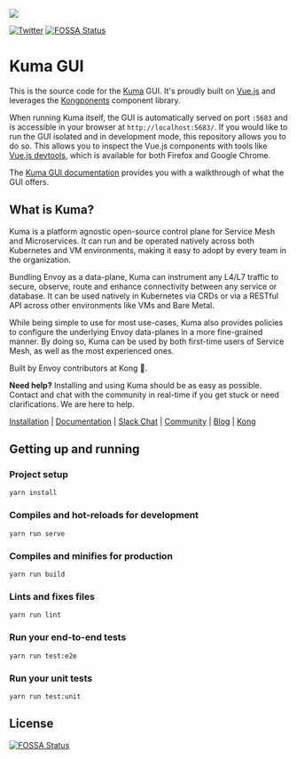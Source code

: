 [![][kuma-logo]][kuma-url]

[![Twitter](https://img.shields.io/twitter/follow/thekonginc.svg?style=social&label=Follow)](https://twitter.com/intent/follow?screen_name=thekonginc)
[![FOSSA Status](https://app.fossa.io/api/projects/git%2Bgithub.com%2FKong%2Fkuma-gui.svg?type=shield)](https://app.fossa.io/projects/git%2Bgithub.com%2FKong%2Fkuma-gui?ref=badge_shield)

# Kuma GUI

This is the source code for the [Kuma](https://github.com/kumahq/kuma/) GUI. It's proudly built on [Vue.js](https://vuejs.org/) and leverages the [Kongponents](https://kongponents.konghq.com/) component library.

When running Kuma itself, the GUI is automatically served on port `:5683` and is accessible in your browser at `http://localhost:5683/`. If you would like to run the GUI isolated and in development mode, this repository allows you to do so. This allows you to inspect the Vue.js components with tools like [Vue.js devtools](https://addons.mozilla.org/en-US/firefox/addon/vue-js-devtools/), which is available for both Firefox and Google Chrome.

The [Kuma GUI documentation](https://kuma.io/docs/latest/documentation/gui/) provides you with a walkthrough of what the GUI offers.

## What is Kuma?

Kuma is a platform agnostic open-source control plane for Service Mesh and Microservices. It can run and be operated natively across both Kubernetes and VM environments, making it easy to adopt by every team in the organization.

Bundling Envoy as a data-plane, Kuma can instrument any L4/L7 traffic to secure, observe, route and enhance connectivity between any service or database. It can be used natively in Kubernetes via CRDs or via a RESTful API across other environments like VMs and Bare Metal.

While being simple to use for most use-cases, Kuma also provides policies to configure the underlying Envoy data-planes in a more fine-grained manner. By doing so, Kuma can be used by both first-time users of Service Mesh, as well as the most experienced ones.

Built by Envoy contributors at Kong 🦍.

**Need help?** Installing and using Kuma should be as easy as possible. Contact and chat with the community in real-time if you get stuck or need clarifications. We are here to help.

[Installation](https://kuma.io/install) |
[Documentation](https://kuma.io/docs) |
[Slack Chat](https://chat.kuma.io) |
[Community](https://kuma.io/community) |
[Blog](https://konghq.com/blog) |
[Kong](https://konghq.com)

## Getting up and running

### Project setup
```
yarn install
```

### Compiles and hot-reloads for development
```
yarn run serve
```

### Compiles and minifies for production
```
yarn run build
```

### Lints and fixes files
```
yarn run lint
```

### Run your end-to-end tests
```
yarn run test:e2e
```

### Run your unit tests
```
yarn run test:unit
```

[kuma-url]: https://kuma.io/
[kuma-logo]: https://kuma-public-assets.s3.amazonaws.com/kuma-logo-v2.png


## License
[![FOSSA Status](https://app.fossa.io/api/projects/git%2Bgithub.com%2FKong%2Fkuma-gui.svg?type=large)](https://app.fossa.io/projects/git%2Bgithub.com%2FKong%2Fkuma-gui?ref=badge_large)
